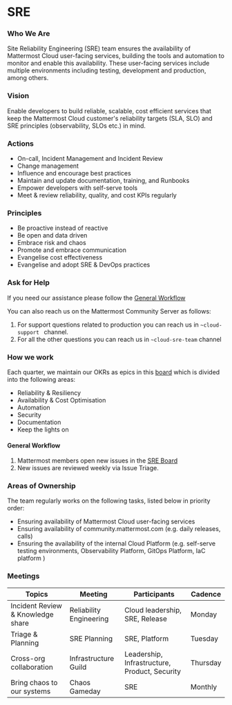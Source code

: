 # SRE

### Who We Are
Site Reliability Engineering (SRE) team ensures the availability of Mattermost Cloud user-facing services, building the tools and automation to monitor and enable this availability. These user-facing services include multiple environments including testing, development and production, among others.

### Vision
Enable developers to build reliable, scalable, cost efficient services that keep the Mattermost Cloud customer's reliability targets (SLA, SLO) and SRE principles (observability, SLOs etc.) in mind.

### Actions
- On-call, Incident Management and Incident Review
- Change management
- Influence and encourage best practices
- Maintain and update documentation, training, and Runbooks
- Empower developers with self-serve tools
- Meet & review reliability, quality, and cost KPIs regularly

### Principles
- Be proactive instead of reactive
- Be open and data driven
- Embrace risk and chaos
- Promote and embrace communication
- Evangelise cost effectiveness
- Evangelise and adopt SRE & DevOps practices 

### Ask for Help
If you need our assistance please follow the [General Workflow](#general-workflow)

You can also reach us on the Mattermost Community Server as follows:
1. For support questions related to production you can reach us in   `~cloud-support ` channel.
2. For all the other questions you can reach us in `~cloud-sre-team` channel

### How we work
Each quarter, we maintain our OKRs as epics in this [board](https://mattermost.atlassian.net/jira/software/c/projects/CLD/boards/109/roadmap?statuses=2%2C4) which is divided into the following areas:
- Reliability & Resiliency
- Availability & Cost Optimisation
- Automation
- Security
- Documentation
- Keep the lights on

#### General Workflow
1. Mattermost members open new issues in the [SRE Board](https://mattermost.atlassian.net/jira/software/c/projects/CLD/boards/109)
2. New issues are reviewed weekly via Issue Triage.

### Areas of Ownership
The team regularly works on the following tasks, listed below in priority order:
- Ensuring availability of Mattermost Cloud user-facing services
- Ensuring availability of community.mattermost.com (e.g. daily releases, calls)
- Ensuring the availability of the internal Cloud Platform (e.g. self-serve testing environments, Observability Platform, GitOps Platform, IaC platform )

### Meetings

| Topics                             | Meeting                    | Participants                    | Cadence |
|------------------------------------|----------------------------|---------------------------------|---------|
| Incident Review & Knowledge share  | Reliability Engineering    | Cloud leadership, SRE, Release  | Monday  |
| Triage & Planning                  | SRE Planning               | SRE, Platform                   | Tuesday |
| Cross-org collaboration            | Infrastructure Guild    | Leadership, Infrastructure, Product, Security | Thursday  |
| Bring chaos to our systems         | Chaos Gameday              | SRE                             | Monthly |
